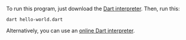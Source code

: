 To run this program, just download the [Dart interpreter][1]. Then, run this:

```
dart hello-world.dart
```

Alternatively, you can use an [online Dart interpreter][2].

[1]: https://dart.dev/tutorials/server/get-started#2-install-dart
[2]: https://dartpad.dev/dart
